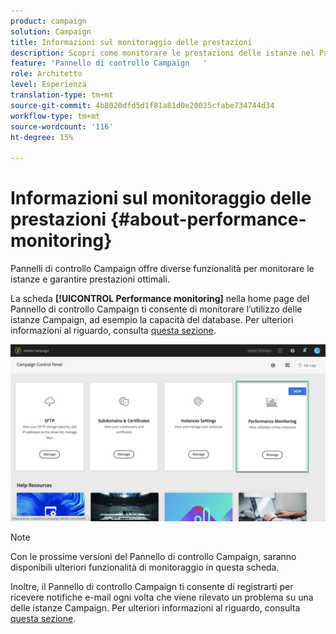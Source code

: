 ```yaml
---
product: campaign
solution: Campaign
title: Informazioni sul monitoraggio delle prestazioni
description: Scopri come monitorare le prestazioni delle istanze nel Pannello di controllo Campaign
feature: 'Pannello di controllo Campaign   '
role: Architetto
level: Esperienza
translation-type: tm+mt
source-git-commit: 4b8020dfd5d1f81a81d0e20025cfabe734744d34
workflow-type: tm+mt
source-wordcount: '116'
ht-degree: 15%

---
```



# Informazioni sul monitoraggio delle prestazioni {#about-performance-monitoring}

Pannelli di controllo Campaign offre diverse funzionalità per monitorare le istanze e garantire prestazioni ottimali.

La scheda **[!UICONTROL Performance monitoring]** nella home page del Pannello di controllo Campaign ti consente di monitorare l’utilizzo delle istanze Campaign, ad esempio la capacità del database. Per ulteriori informazioni al riguardo, consulta [questa sezione](../../performance-monitoring/using/database-monitoring.md).

![](assets/performance_card.png)

>[!NOTE]
>
>Con le prossime versioni del Pannello di controllo Campaign, saranno disponibili ulteriori funzionalità di monitoraggio in questa scheda.

Inoltre, il Pannello di controllo Campaign ti consente di registrarti per ricevere notifiche e-mail ogni volta che viene rilevato un problema su una delle istanze Campaign. Per ulteriori informazioni al riguardo, consulta [questa sezione](../../performance-monitoring/using/email-alerting.md).


